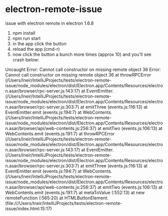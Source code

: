 # electron-remote-issue
issue with electron remote in electron 1.6.8

1. npm install
2. npm run start
3. in the app click the button
4. reload the app (cmd-r)
5. now click the button a bunch more times (approx 10) and you'll see crash below:

Uncaught Error: Cannot call constructor on missing remote object 36
Error: Cannot call constructor on missing remote object 36
    at throwRPCError (/Users/lneir/IntelliJProjects/tests/electron-remote-issue/node_modules/electron/dist/Electron.app/Contents/Resources/electron.asar/browser/rpc-server.js:143:17)
    at EventEmitter.<anonymous> (/Users/lneir/IntelliJProjects/tests/electron-remote-issue/node_modules/electron/dist/Electron.app/Contents/Resources/electron.asar/browser/rpc-server.js:303:7)
    at emitThree (events.js:116:13)
    at EventEmitter.emit (events.js:194:7)
    at WebContents.<anonymous> (/Users/lneir/IntelliJProjects/tests/electron-remote-issue/node_modules/electron/dist/Electron.app/Contents/Resources/electron.asar/browser/api/web-contents.js:256:37)
    at emitTwo (events.js:106:13)
    at WebContents.emit (events.js:191:7)
    at throwRPCError (/Users/lneir/IntelliJProjects/tests/electron-remote-issue/node_modules/electron/dist/Electron.app/Contents/Resources/electron.asar/browser/rpc-server.js:143:17)
    at EventEmitter.<anonymous> (/Users/lneir/IntelliJProjects/tests/electron-remote-issue/node_modules/electron/dist/Electron.app/Contents/Resources/electron.asar/browser/rpc-server.js:303:7)
    at emitThree (events.js:116:13)
    at EventEmitter.emit (events.js:194:7)
    at WebContents.<anonymous> (/Users/lneir/IntelliJProjects/tests/electron-remote-issue/node_modules/electron/dist/Electron.app/Contents/Resources/electron.asar/browser/api/web-contents.js:256:37)
    at emitTwo (events.js:106:13)
    at WebContents.emit (events.js:191:7)
    at metaToValue (<anonymous>:552:13)
    at new remoteFunction (<anonymous>:565:20)
    at HTMLButtonElement.<anonymous> (file:///Users/lneir/IntelliJProjects/tests/electron-remote-issue/index.html:15:17)
